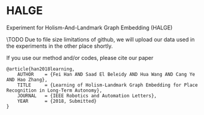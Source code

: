 # HALGE
Experiment for Holism-And-Landmark Graph Embedding (HALGE)

\TODO Due to file size limitations of github, we will upload our data used in the experiments in the other place shortly.

If you use our method and/or codes, please cite our paper
```
@article{han2018learning, 
    AUTHOR    = {Fei Han AND Saad El Beleidy AND Hua Wang AND Cang Ye AND Hao Zhang}, 
    TITLE     = {Learning of Holism-Landmark Graph Embedding for Place Recognition in Long-Term Autonomy}, 
    JOURNAL   = {IEEE Robotics and Automation Letters}, 
    YEAR      = {2018, Submitted}
} 
```
